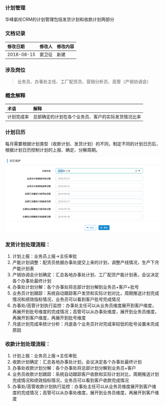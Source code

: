 ### 计划管理

华峰氨纶CRM的计划管理包括发货计划和收款计划两部分

### 文档记录

| 修改日期 | 修改人 | 修改内容 |
| :--- | :--- | :--- |
| 2018-08-15 | 窦卫征 | 新建 |

### 涉及岗位

> 业务员、办事处主任、工厂配货员、营销分析员、高管（产销协调会）

### 概念解释

| 术语 | 解释 |
| :--- | :--- |
| 计划完成率 | 总部确定的计划在各个业务员、客户的实际发货情况比率 |

### 计划日历

每月需要根据计划类型（收款计划、发货计划）的不同，制定不同的计划日历后，根据计划日历控制计划的上报、确定、分解周期。

![](/assets/importPcjhrl.png)

### 发货计划处理流程：

1. 计划上报：业务员上报-&gt;主任审批
2. 产能计划调整：配货员依据办事处提交上来的计划，调整产线情况，生产下月产能计划表
3. 产销协调会计划确定：汇总各地办事处计划、工厂配货产能计划表，会议决定各个办事处最终计划
4. 办事处计划分解：各个办事处将总部计划分解到业务员+客户+批号
5. 业务员计划跟踪：系统自动跟踪客户发货和实际计划对比，周期推送计划完成情况和绩效指标情况，业务员可以看到客户批号完成情况
6. 办事处/高管计划执行监控：办事处主任可以从业务员维度展开到客户维度，再展开到批号维度的完成情况；高管可以从办事处维度，展开到业务员维度，再展开到客户维度，再展开到批号维度
7. 月底计划完成率统计分析：月底各个业务员针对完成率较低的批号设置未完成原因

### 收款计划处理流程：

1. 计划上报：业务员上报-&gt;主任审批
2. 收款计划确定：汇总各地办事处计划，会议决定各个办事处最终计划
3. 办事处收款计划分解：各个办事处将总部计划分解到业务员+客户
4. 业务员收款计划跟踪：系统自动跟踪客户收款和实际计划对比，周期推送计划完成情况和绩效指标情况，业务员可以看到客户收款完成情况
5. 办事处/高管收款计划执行监控：办事处主任可以从业务员维度展开到客户维度的完成情况；高管可以从办事处维度，展开到业务员维度，再展开到客户维度

### 



